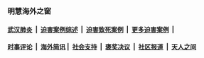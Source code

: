 
### 明慧海外之窗

####  [武汉肺炎](indexes/365.md?t=06041401) &nbsp;|&nbsp;  [迫害案例综述](indexes/328.md?t=06041401) &nbsp;|&nbsp; [迫害致死案例](indexes/277.md?t=06041401)  &nbsp;|&nbsp; [更多迫害案例](indexes/81.md?t=06041401)  &nbsp;|&nbsp; 
####  [时事评论](indexes/19.md?t=06041401) &nbsp;|&nbsp; [海外简讯](indexes/245.md?t=06041401)&nbsp;|&nbsp;  [社会支持](indexes/140.md?t=06041401) &nbsp;|&nbsp; [褒奖决议](indexes/282.md?t=06041401) &nbsp;|&nbsp; [社区报道](indexes/91.md?t=06041401)  &nbsp;|&nbsp; [天人之间](indexes/78.md?t=06041401) 

